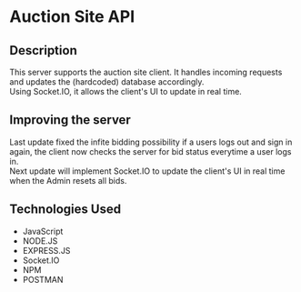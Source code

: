 # Auction Site API
 

## Description
This server supports the auction site client. It handles incoming requests and updates the (hardcoded) database accordingly. <br />
Using Socket.IO, it allows the client's UI to update in real time. <br />


## Improving the server
Last update fixed the infite bidding possibility if a users logs out and sign in again, the client now checks the server for bid status everytime a user logs in. <br />
Next update will implement Socket.IO to update the client's UI in real time when the Admin resets all bids.



## Technologies Used
* JavaScript
* NODE.JS
* EXPRESS.JS
* Socket.IO
* NPM
* POSTMAN
